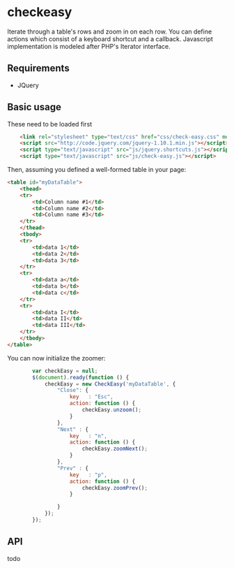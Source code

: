 checkeasy
=========

Iterate through a table's rows and zoom in on each row.
You can define actions which consist of a keyboard shortcut and a callback. 
Javascript implementation is modeled after PHP's Iterator interface.

Requirements
---
- JQuery

Basic usage
---
These need to be loaded first
```html
    <link rel="stylesheet" type="text/css" href="css/check-easy.css" media="all"/>
    <script src="http://code.jquery.com/jquery-1.10.1.min.js"></script>
    <script type="text/javascript" src="js/jquery.shortcuts.js"></script>
    <script type="text/javascript" src="js/check-easy.js"></script>
```

Then, assuming you defined a well-formed table in your page:

```html
<table id="myDataTable">
    <thead>
    <tr>
        <td>Column name #1</td>
        <td>Column name #2</td>
        <td>Column name #3</td>
    </tr>
    </thead>
    <tbody>
    <tr>
        <td>data 1</td>
        <td>data 2</td>
        <td>data 3</td>
    </tr>
    <tr>
        <td>data a</td>
        <td>data b</td>
        <td>data c</td>
    </tr>
    <tr>
        <td>data I</td>
        <td>data II</td>
        <td>data III</td>
    </tr>
    </tbody>
</table>
```

You can now initialize the zoomer:

```javascript
        var checkEasy = null;
        $(document).ready(function () {
            checkEasy = new CheckEasy('myDataTable', {
                "Close": {
                    key   : "Esc",
                    action: function () {
                        checkEasy.unzoom();
                    }
                },
                "Next" : {
                    key   : "n",
                    action: function () {
                        checkEasy.zoomNext();
                    }
                },
                "Prev" : {
                    key   : "p",
                    action: function () {
                        checkEasy.zoomPrev();
                    }

                }
            });
        });
```

API 
---

todo
